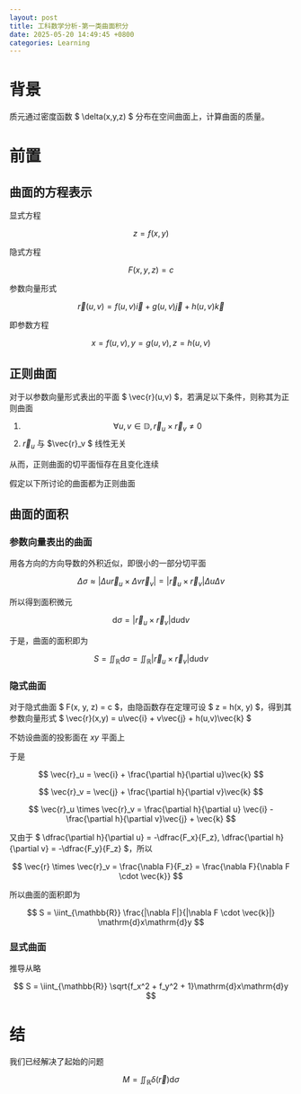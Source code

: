 ```yaml
---
layout: post
title: 工科数学分析-第一类曲面积分
date: 2025-05-20 14:49:45 +0800
categories: Learning
---
```

# 背景

质元通过密度函数 $ \delta(x,y,z) $ 分布在空间曲面上，计算曲面的质量。

# 前置

## 曲面的方程表示

显式方程

$$ z = f(x,y) $$

隐式方程

$$ F(x,y,z)=c $$

参数向量形式

$$ \vec{r}(u,v) = f(u,v)\vec{i} + g(u,v)\vec{j} + h(u,v)\vec{k} $$

即参数方程

$$ x = f(u, v), y = g(u,v), z = h(u,v) $$

## 正则曲面

对于以参数向量形式表出的平面  $ \vec{r}(u,v) $，若满足以下条件，则称其为正则曲面

1. $$ \forall u, v \in \mathbb{D}, \vec{r}_u \times \vec{r}_v \neq 0 $$
2. $\vec{r}_u$ 与 $\vec{r}_v $ 线性无关

从而，正则曲面的切平面恒存在且变化连续

假定以下所讨论的曲面都为正则曲面

## 曲面的面积

### 参数向量表出的曲面

用各方向的方向导数的外积近似，即很小的一部分切平面

$$ \Delta \sigma \approx |\Delta u\vec{r}_u \times \Delta v\vec{r}_v| = |\vec{r}_u \times \vec{r}_v|\Delta u \Delta v $$

所以得到面积微元

$$ \mathrm{d}\sigma = |\vec{r}_u \times \vec{r}_v|\mathrm{d}u\mathrm{d}v $$

于是，曲面的面积即为

$$ S = \iint_{\mathbb{R}} \mathrm{d}\sigma = \iint_{\mathbb{R}} |\vec{r}_u \times \vec{r}_v|\mathrm{d}u\mathrm{d}v $$

### 隐式曲面

对于隐式曲面 $ F(x, y, z) = c $，由隐函数存在定理可设 $ z = h(x, y) $，得到其参数向量形式 $ \vec{r}(x,y) = u\vec{i} + v\vec{j} + h(u,v)\vec{k} $

不妨设曲面的投影面在 $xy$ 平面上

于是 

$$ \vec{r}_u = \vec{i} + \frac{\partial h}{\partial u}\vec{k} $$

$$ \vec{r}_v = \vec{j} + \frac{\partial h}{\partial v}\vec{k} $$

$$ \vec{r}_u \times \vec{r}_v = \frac{\partial h}{\partial u} \vec{i} - \frac{\partial h}{\partial v}\vec{j} + \vec{k} $$

又由于 $ \dfrac{\partial h}{\partial u} = -\dfrac{F_x}{F_z}, \dfrac{\partial h}{\partial v} = -\dfrac{F_y}{F_z} $，所以

$$ \vec{r} \times \vec{r}_v = \frac{\nabla F}{F_z} = \frac{\nabla F}{\nabla F \cdot \vec{k}} $$

所以曲面的面积即为

$$ S = \iint_{\mathbb{R}} \frac{|\nabla F|}{|\nabla F \cdot \vec{k}|} \mathrm{d}x\mathrm{d}y $$

### 显式曲面

推导从略

$$ S = \iint_{\mathbb{R}} \sqrt{f_x^2 + f_y^2 + 1}\mathrm{d}x\mathrm{d}y $$

# 结

我们已经解决了起始的问题

$$ M = \iint_{\mathbb{R}} \delta(\vec{r}) \mathrm{d}\sigma $$